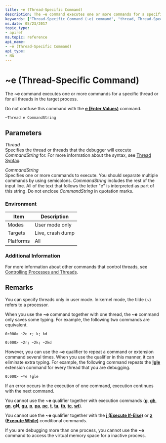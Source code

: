 ```yaml
---
title: ~e (Thread-Specific Command)
description: The ~e command executes one or more commands for a specific thread or for all threads in the target process.Do not confuse this command with the e (Enter Values) command.
keywords: ["Thread-Specific Command (~e) command", "thread, Thread-Specific Command (~e) command", "~e (Thread-Specific Command) Windows Debugging"]
ms.date: 05/23/2017
topic_type:
- apiref
ms.topic: reference
api_name:
- ~e (Thread-Specific Command)
api_type:
- NA
---
```


# ~e (Thread-Specific Command)


The **~e** command executes one or more commands for a specific thread or for all threads in the target process.

Do not confuse this command with the [**e (Enter Values)**](e--ea--eb--ed--ed--ef--ep--eq--eu--ew--eza--ezu--enter-values-.md) command.

```dbgcmd
~Thread e CommandString
```

## <span id="ddk_cmd_thread_specific_command_dbg"></span><span id="DDK_CMD_THREAD_SPECIFIC_COMMAND_DBG"></span>Parameters


<span id="_______Thread______"></span><span id="_______thread______"></span><span id="_______THREAD______"></span> *Thread*   
Specifies the thread or threads that the debugger will execute *CommandString* for. For more information about the syntax, see [Thread Syntax](thread-syntax.md).

<span id="_______CommandString______"></span><span id="_______commandstring______"></span><span id="_______COMMANDSTRING______"></span> *CommandString*   
Specifies one or more commands to execute. You should separate multiple commands by using semicolons. *CommandString* includes the rest of the input line. All of the text that follows the letter "e" is interpreted as part of this string. Do not enclose *CommandString* in quotation marks.

### Environment

|  Item  | Description          |
|--------|----------------------|
|Modes|User mode only|
|Targets|Live, crash dump|
|Platforms|All|

 

### Additional Information

For more information about other commands that control threads, see [Controlling Processes and Threads](controlling-processes-and-threads.md).

## Remarks

You can specify threads only in user mode. In kernel mode, the tilde (~) refers to a processor.

When you use the **~e** command together with one thread, the **~e** command only saves some typing. For example, the following two commands are equivalent.

```dbgcmd
0:000> ~2e r; k; kd 

0:000> ~2r; ~2k; ~2kd 
```

However, you can use the **~e** qualifier to repeat a command or extension command several times. When you use the qualifier in this manner, it can eliminate extra typing. For example, the following command repeats the [**!gle**](-gle.md) extension command for every thread that you are debugging.

```dbgcmd
0:000> ~*e !gle 
```

If an error occurs in the execution of one command, execution continues with the next command.

You cannot use the **~e** qualifier together with execution commands ([**g**](g--go-.md), [**gh**](gh--go-with-exception-handled-.md), [**gn**](gn--gn--go-with-exception-not-handled-.md), **gN**, [**gu**](gu--go-up-.md), [**p**](p--step-.md), [**pa**](pa--step-to-address-.md), [**pc**](pc--step-to-next-call-.md), [**t**](t--trace-.md), [**ta**](ta--trace-to-address-.md), [**tb**](tb--trace-to-next-branch-.md), [**tc**](tc--trace-to-next-call-.md), [**wt**](wt--trace-and-watch-data-.md)).

You cannot use the **~e** qualifier together with the [**j (Execute If-Else)**](j--execute-if---else-.md) or [**z (Execute While)**](z--execute-while-.md) conditional commands.

If you are debugging more than one process, you cannot use the **~e** command to access the virtual memory space for a inactive process.

 

 





